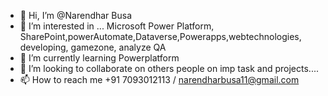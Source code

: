 - 👋 Hi, I’m @Narendhar Busa
- 👀 I’m interested in ... Microsoft Power Platform, SharePoint,powerAutomate,Dataverse,Powerapps,webtechnologies, developing, gamezone, analyze QA
- 🌱 I’m currently learning Powerplatform 
- 💞️ I’m looking to collaborate on others people on imp task and projects.... 
- 📫 How to reach me +91 7093012113 / narendharbusa11@gmail.com

<!---
naninaren/naninaren is a ✨ special ✨ repository because its `README.md` (this file) appears on your GitHub profile.
You can click the Preview link to take a look at your changes.
--->
